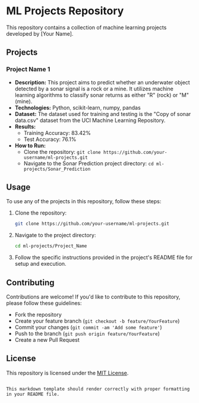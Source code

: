 
# ML Projects Repository

This repository contains a collection of machine learning projects developed by [Your Name].

## Projects

### Project Name 1

- **Description:** This project aims to predict whether an underwater object detected by a sonar signal is a rock or a mine. It utilizes machine learning algorithms to classify sonar returns as either "R" (rock) or "M" (mine).
- **Technologies:** Python, scikit-learn, numpy, pandas
- **Dataset:** The dataset used for training and testing is the "Copy of sonar data.csv" dataset from the UCI Machine Learning Repository.
- **Results:**
  - Training Accuracy: 83.42%
  - Test Accuracy: 76.1%
- **How to Run:**
  - Clone the repository: `git clone https://github.com/your-username/ml-projects.git`
  - Navigate to the Sonar Prediction project directory: `cd ml-projects/Sonar_Prediction`

## Usage

To use any of the projects in this repository, follow these steps:

1. Clone the repository:

   ```bash
   git clone https://github.com/your-username/ml-projects.git
   ```

2. Navigate to the project directory:

   ```bash
   cd ml-projects/Project_Name
   ```

3. Follow the specific instructions provided in the project's README file for setup and execution.

## Contributing

Contributions are welcome! If you'd like to contribute to this repository, please follow these guidelines:

- Fork the repository
- Create your feature branch (`git checkout -b feature/YourFeature`)
- Commit your changes (`git commit -am 'Add some feature'`)
- Push to the branch (`git push origin feature/YourFeature`)
- Create a new Pull Request

## License

This repository is licensed under the [MIT License](LICENSE).
```

This markdown template should render correctly with proper formatting in your README file.
